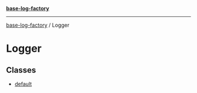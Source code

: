 [**base-log-factory**](../index.md)

***

[base-log-factory](../index.md) / Logger

# Logger

## Classes

- [default](classes/default.md)
